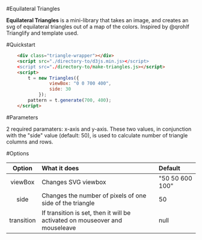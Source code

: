 #Equilateral Triangles

**Equilateral Triangles** is a mini-library that takes an image, and creates an svg of equilateral triangles out of a map of the colors.
Inspired by @qrohlf Trianglify and template used.

#Quickstart

```html
    <div class="triangle-wrapper"></div>
    <script src="./directory-to/d3js.min.js></script>
    <script src="./directory-to/make-triangles.js></script>
    <script>
        t = new Triangles({
                viewBox: "0 0 700 400",
                side: 30
            });
        pattern = t.generate(700, 400);
    </script>
```

#Parameters

2 required paramaters: x-axis and y-axis.
These two values, in conjunction with the "side" value (default: 50), is used to calculate number of
triangle columns and rows.

#Options

| Option  | What it does | Default |
| :-------------: | :------------- | :------------- |
| viewBox  | Changes SVG viewbox | "50 50 600 100" |
| side  | Changes the number of pixels of one side of the triangle  | 50 |
| transition  | If transition is set, then it will be activated on mouseover and mouseleave | null |